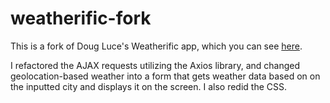 # weatherific-fork

This is a fork of Doug Luce's Weatherific app, which you can see [here](https://github.com/Doug-Luce/Weatherific).

I refactored the AJAX requests utilizing the Axios library, and changed geolocation-based weather into a form that gets weather data based on on the inputted city and displays it on the screen. I also redid the CSS. 
